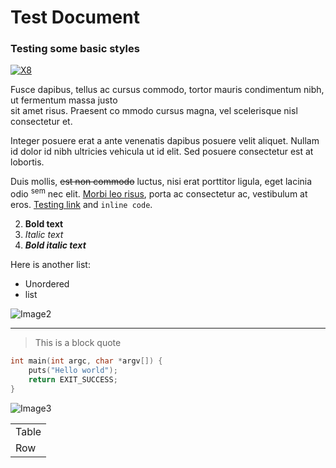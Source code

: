 # Test Document
### Testing some basic styles

[![X8](https://x8.io/assets/logo-big-4350e75ca39d39b8fcc91f1ab307e2fc.png "X8")](http://x8.io "X8")

Fusce dapibus, tellus ac cursus commodo, tortor mauris condimentum nibh, ut fermentum massa justo  
sit amet risus. Praesent co mmodo cursus magna, vel scelerisque nisl consectetur et.

Integer posuere erat a ante venenatis dapibus posuere velit aliquet. Nullam id dolor id nibh ultricies vehicula ut id elit. Sed posuere consectetur est at lobortis.

Duis mollis, <s>est non commodo</s> luctus, nisi erat porttitor ligula, eget lacinia odio <sup>sem</sup> nec elit. <u>Morbi leo risus</u>, porta ac consectetur ac, vestibulum at eros.
[Testing link](http://indragie.com "Indragie") and `inline code`.

2. **Bold text**
3. _Italic text_
4. **_Bold italic text_**

Here is another list:

* Unordered
* list

![Image2](https://tookapic.imgix.net/photos/2015/354/a/4/a49c0400f71a9a898751458d0a9adb94.jpg?w=1540&q=70&s=38c9eaacc2fa4c15c1f9925eded97a8f "screenshot")

---

> This is a block quote

```c
int main(int argc, char *argv[]) {
	puts("Hello world");
	return EXIT_SUCCESS;
}
```

![Image3](https://tookapic.imgix.net/photos/2015/360/4/e/4ec7f02b7e2b67053fdc93b99b2be7b1.jpg?w=860&q=70&s=4e2e9a8a4f118b84b62b5cb6c376d741 "screenshot")


<table>
  <tr>
    <td>Table</td>
  </tr>
  <tr>
    <td>Row</td>
  </tr>
</table>